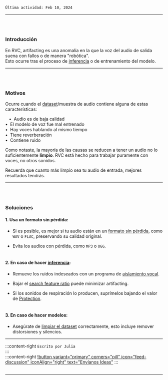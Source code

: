 ``Última actividad: Feb 10, 2024``
‎             
***
###### ‎ 
### Introducción        
En RVC, artifacting es una anomalía en la que la voz del audio de salida suena 
con fallos o de manera "robótica".     
Esto ocurre tras el proceso de [<u>inferencia</u>](http://localhost:5000/otro/glosario/#inferencia) o de entrenamiento del modelo.     
***
###### ‎ 
### Motivos    
Ocurre cuando el [dataset](http://localhost:5000/aislamiento-vocal--datasets/datasets/)/muestra de audio contiene alguna de estas características: 

‎ ‎ ‎ • ‎ Audio es de baja calidad      
‎ ‎ ‎ • ‎ El modelo de voz fue mal entrenado            
‎ ‎ ‎ • ‎ Hay voces hablando al mismo tiempo     
‎ ‎ ‎ • ‎ Tiene reverberación       
‎ ‎ ‎ • ‎ Contiene ruido
             
Como notaste, la mayoría de las causas se reducen a tener un audio no lo suficientemente **limpio**. RVC está hecho para trabajar puramente con voces, no otros sonidos.

Recuerda que cuanto más limpio sea tu audio de entrada, mejores resultados tendrás.
***
###### ‎ 
### Soluciones    
#### 1. Usa un formato sin pérdida:      
- Si es posible, es mejor si tu audio están en un [<u>formato sin pérdida</u>](http://localhost:5000/recursos-de-rvc/formato-de-audio--sample-rate/), como `WAV` o `FLAC`, preservando su calidad original.

- Evita los audios con pérdida, como `MP3` o `OGG`.     
‎   
#### 2. En caso de hacer <u>[inferencia](http://localhost:5000/otro/glosario/#inferencia)</u>:
- Remueve los ruidos indeseados con un programa de [<u>aislamiento vocal</u>](http://localhost:5000/aislamiento-vocal--datasets/aislamiento-vocal/).

- Bajar el [<u>search feature ratio</u>](http://localhost:5000/recursos-de-rvc/opciones-de-inferencia/#search-feature-ratio) puede minimizar artifacting.

- Si los sonidos de respiración lo producen, suprímelos bajando el valor de <u>[Protection](http://localhost:5000/recursos-de-rvc/opciones-de-inferencia/#protect-voiceless-consonants)</u>.     
‎   
#### 3. En caso de hacer modelos:
- Asegúrate de <u>[limpiar el dataset](http://localhost:5000/aislamiento-vocal--datasets/datasets/)</u> correctamente, esto incluye remover distorsiones y silencios.

***
:::content-right
`Escrito por Julia`  
:::
‎   
:::content-right
[!button variant="primary" corners="pill" icon="feed-discussion" iconAlign="right" text="Envíanos Ideas"](https://forms.gle/Q1WX8AxWkH2vuMRd9)
:::
‎   
‎  
***